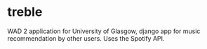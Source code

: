 # treble
WAD 2 application for University of Glasgow, django app for music recommendation by other users. Uses the Spotify API.
